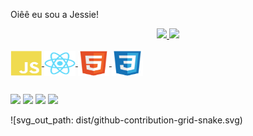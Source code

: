 Oiêê eu sou a Jessie!
<div align="center">
  <a href="https://github.com/jessicabranco">
  <img height="150m" src="https://github-readme-stats.vercel.app/api?username=jessicabranco&show_icons=true&theme=dracula&include_all_commits=true&count_private=true"/>
  <img height="150em" src="https://github-readme-stats.vercel.app/api/top-langs/?username=jessicabranco&layout=compact&langs_count=7&theme=dracula"/>
</div>
<div style="display: inline_block"><br>
  <img align="center" alt="Jessie-Js" height="40" width="50" src="https://raw.githubusercontent.com/devicons/devicon/master/icons/javascript/javascript-plain.svg">
 
  <img align="center" alt="Jessie-React" height="40" width="50" src="https://raw.githubusercontent.com/devicons/devicon/master/icons/react/react-original.svg">
  <img align="center" alt="Jessie-HTML" height="40" width="50" src="https://raw.githubusercontent.com/devicons/devicon/master/icons/html5/html5-original.svg">
  <img align="center" alt="Jessie-CSS" height="40" width="50" src="https://raw.githubusercontent.com/devicons/devicon/master/icons/css3/css3-original.svg">

</div>
  
  ##
 
<div> 
 
  <a href="https://instagram.com/codewithjessie" target="_blank"><img src="https://img.shields.io/badge/-Instagram-%23E4405F?style=for-the-badge&logo=instagram&logoColor=white" target="_blank"></a>
 	<a href="https://www.twitch.tv/rafaballerinii" target="_blank"><img src="https://img.shields.io/badge/Twitch-9146FF?style=for-the-badge&logo=twitch&logoColor=white" target="_blank"></a>
  <a href = "mailto:jessicamocambite@gmail.com"><img src="https://img.shields.io/badge/-Gmail-%23333?style=for-the-badge&logo=gmail&logoColor=white" target="_blank"></a>
  <a href="https://www.linkedin.com/in/jessicabranco-45875016a" target="_blank"><img src="https://img.shields.io/badge/-LinkedIn-%230077B5?style=for-the-badge&logo=linkedin&logoColor=white" target="_blank"></a> 
 
  ![svg_out_path: dist/github-contribution-grid-snake.svg)
 
